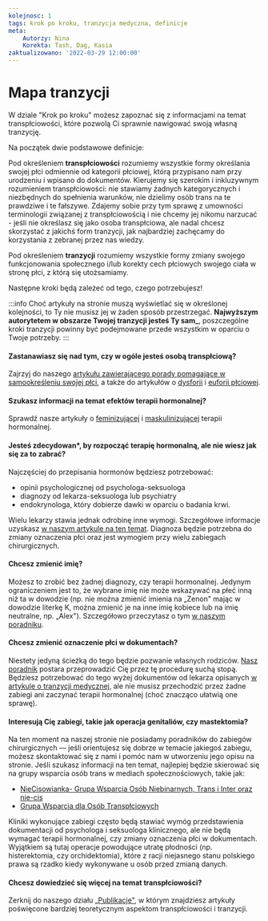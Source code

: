 ```yaml
---
kolejnosc: 1
tags: krok po kroku, tranzycja medyczna, definicje
meta: 
    Autorzy: Nina
    Korekta: Tash, Dag, Kasia
zaktualizowano: '2022-03-29 12:00:00'
---
```

# Mapa tranzycji

W dziale "Krok po kroku" możesz zapoznać się z informacjami na temat transpłciowości, które pozwolą Ci sprawnie nawigować swoją własną tranzycję. 

Na początek dwie podstawowe definicje:

Pod określeniem **transpłciowości** rozumiemy wszystkie formy określania swojej płci odmiennie od kategorii płciowej, którą przypisano nam przy urodzeniu i wpisano do dokumentów. Kierujemy się szerokim i inkluzywnym rozumieniem transpłciowości: nie stawiamy żadnych kategorycznych i niezbędnych do spełnienia warunków, nie dzielimy osób trans na te prawdziwe i te fałszywe. Zdajemy sobie przy tym sprawę z umowności terminologii związanej z transpłciowością i nie chcemy jej nikomu narzucać - jeśli nie określasz się jako osoba transpłciowa, ale nadal chcesz skorzystać z jakichś form tranzycji, jak najbardziej zachęcamy do korzystania z zebranej przez nas wiedzy.

Pod określeniem **tranzycji** rozumiemy wszystkie formy zmiany swojego funkcjonowania społecznego i/lub korekty cech płciowych swojego ciała w stronę płci, z którą się utożsamiamy.

Następne kroki będą zależeć od tego, czego potrzebujesz!

:::info
Choć artykuły na stronie muszą wyświetlać się w określonej kolejności, to Ty nie musisz jej w żaden sposób przestrzegać. **Najwyższym autorytetem w obszarze Twojej tranzycji jesteś Ty sam_**, poszczególne kroki tranzycji powinny być podejmowane przede wszystkim w oparciu o Twoje potrzeby.
:::

#### Zastanawiasz się nad tym, czy w ogóle jesteś osobą transpłciową? 

Zajrzyj do naszego [artykułu zawierającego porady pomagające w samookreśleniu swojej płci](https://tranzycja.pl/krok-po-kroku/czy-jestem-trans/), a także do artykułów o [dysforii](https://tranzycja.pl/krok-po-kroku/dysforia-plciowa/) i [euforii płciowej](https://tranzycja.pl/krok-po-kroku/euforia-plciowa/). 

#### Szukasz informacji na temat efektów terapii hormonalnej? 

Sprawdź nasze artykuły o [feminizującej](https://tranzycja.pl/krok-po-kroku/feminizujaca-terapia-hormonalna/) i [maskulinizującej](https://tranzycja.pl/krok-po-kroku/maskulinizujaca-terapia-hormonalna/) terapii hormonalnej.

#### Jesteś zdecydowan*, by rozpocząć terapię hormonalną, ale nie wiesz jak się za to zabrać? 

Najczęściej do przepisania hormonów będziesz potrzebować: 
- opinii psychologicznej od psychologa-seksuologa
- diagnozy od lekarza-seksuologa lub psychiatry
- endokrynologa, który dobierze dawki w oparciu o badania krwi.

Wielu lekarzy stawia jednak odrobinę inne wymogi. Szczegółowe informacje uzyskasz [w naszym artykule na ten temat](https://tranzycja.pl/krok-po-kroku/tranzycja-medyczna/). Diagnoza będzie potrzebna do zmiany oznaczenia płci oraz jest wymogiem przy wielu zabiegach chirurgicznych.

#### Chcesz zmienić imię? 

Możesz to zrobić bez żadnej diagnozy, czy terapii hormonalnej. Jedynym ograniczeniem jest to, że wybrane imię nie może wskazywać na płeć inną niż ta w dowodzie (np. nie można zmienić imienia na „Zenon" mając w dowodzie literkę K, można zmienić je na inne imię kobiece lub na imię neutralne, np. „Alex"). Szczegółowo przeczytasz o tym [w naszym poradniku](https://tranzycja.pl/krok-po-kroku/zmiana-imienia-usc/).

#### Chcesz zmienić oznaczenie płci w dokumentach?

Niestety jedyną ścieżką do tego będzie pozwanie własnych rodziców. [Nasz poradnik](https://tranzycja.pl/krok-po-kroku/zmiana-danych-sad/) postara przeprowadzić Cię przez tę procedurę suchą stopą. Będziesz potrzebować do tego wyżej dokumentów od lekarza opisanych [w artykule o tranzycji medycznej](https://tranzycja.pl/krok-po-kroku/tranzycja-medyczna/), ale nie musisz przechodzić przez żadne zabiegi ani zaczynać terapii hormonalnej (choć znacząco ułatwią one sprawę).

#### Interesują Cię zabiegi, takie jak operacja genitaliów, czy mastektomia?

Na ten moment na naszej stronie nie posiadamy poradników do zabiegów chirurgicznych — jeśli orientujesz się dobrze w temacie jakiegoś zabiegu, możesz skontaktować się z nami i pomóc nam w utworzeniu jego opisu na stronie. Jeśli szukasz informacji na ten temat, najlepiej będzie skierować się na grupy wsparcia osób trans w mediach społecznościowych, takie jak:

- [NieCisowianka- Grupa Wsparcia Osób Niebinarnych, Trans i Inter oraz nie-cis](https://www.facebook.com/groups/niecisowiankawsparcie)
- [Grupa Wsparcia dla Osób Transpłciowych](https://www.facebook.com/groups/transwsparcie/)

Kliniki wykonujące zabiegi często będą stawiać wymóg przedstawienia dokumentacji od psychologa i seksuologa klinicznego, ale nie będą wymagać terapii hormonalnej, czy zmiany oznaczenia płci w dokumentach. Wyjątkiem są tutaj operacje powodujące utratę płodności (np. histerektomia, czy orchidektomia), które z racji niejasnego stanu polskiego prawa są rzadko kiedy wykonywane u osób przed zmianą danych.

#### Chcesz dowiedzieć się więcej na temat transpłciowości?

Zerknij do naszego działu [„Publikacje"](https://tranzycja.pl/publikacje/), w którym znajdziesz artykuły poświęcone bardziej teoretycznym aspektom transpłciowości i tranzycji.
